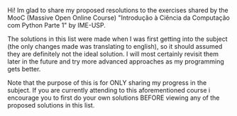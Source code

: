 Hi! Im glad to share my proposed resolutions to the exercises shared by the MooC (Massive Open Online Course) "Introdução à Ciência da Computação com Python Parte 1" by IME-USP.

The solutions in this list were made when I was first getting into the subject (the only changes made was translating to english), so it should assumed they are definitely not the ideal solution. I will most certainly revisit them later in the future and try more advanced approaches as my programming gets better.

Note that the purpose of this is for ONLY sharing my progress in the subject. If you are currently attending to this aforementioned course i encourage you to first do your own solutions BEFORE viewing any of the proposed solutions in this list. 

